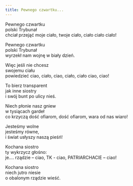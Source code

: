 ```yaml
---
title: Pewnego czwartku...
---
```


Pewnego czwartku  
polski Trybunał  
chciał przejąć moje ciało, twoje ciało, ciało ciało ciało!

Pewnego czwartku  
polski Trybunał  
wyrzekł nam wojnę w biały dzień.  

Więc jeśli nie chcesz  
swojemu ciału  
powiedzieć ciao, ciało, ciao, ciało, ciało ciao, ciao!  

To bierz transparent  
jak inne siostry  
i swój bunt po ulicy nieś.  

Niech płonie nasz gniew  
w tysiącach gardeł  
co krzyczą dość ofiarom, dość ofiarom, wara od nas wiaro!  

Jesteśmy wolne  
jesteśmy równe,  
i świat usłyszy naszą pieśń!  

Kochana siostro  
ty wykrzycz głośno:  
je.... rządzie – ciao, TK - ciao, PATRIARCHACIE – ciao!  

Kochana siostro  
niech jutro niesie  
o obalonym rządzie wieść.
